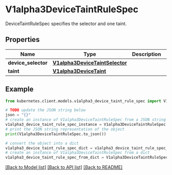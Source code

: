 # V1alpha3DeviceTaintRuleSpec

DeviceTaintRuleSpec specifies the selector and one taint.

## Properties

Name | Type | Description | Notes
------------ | ------------- | ------------- | -------------
**device_selector** | [**V1alpha3DeviceTaintSelector**](V1alpha3DeviceTaintSelector.md) |  | [optional] 
**taint** | [**V1alpha3DeviceTaint**](V1alpha3DeviceTaint.md) |  | 

## Example

```python
from kubernetes.client.models.v1alpha3_device_taint_rule_spec import V1alpha3DeviceTaintRuleSpec

# TODO update the JSON string below
json = "{}"
# create an instance of V1alpha3DeviceTaintRuleSpec from a JSON string
v1alpha3_device_taint_rule_spec_instance = V1alpha3DeviceTaintRuleSpec.from_json(json)
# print the JSON string representation of the object
print(V1alpha3DeviceTaintRuleSpec.to_json())

# convert the object into a dict
v1alpha3_device_taint_rule_spec_dict = v1alpha3_device_taint_rule_spec_instance.to_dict()
# create an instance of V1alpha3DeviceTaintRuleSpec from a dict
v1alpha3_device_taint_rule_spec_from_dict = V1alpha3DeviceTaintRuleSpec.from_dict(v1alpha3_device_taint_rule_spec_dict)
```
[[Back to Model list]](../README.md#documentation-for-models) [[Back to API list]](../README.md#documentation-for-api-endpoints) [[Back to README]](../README.md)


